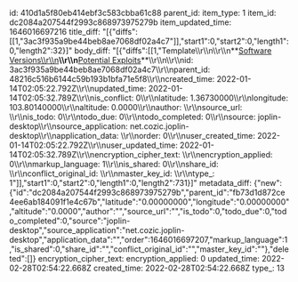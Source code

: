 id: 410d1a5f80eb414ebf3c583cbba61c88
parent_id: 
item_type: 1
item_id: dc2084a207544f2993c868973975279b
item_updated_time: 1646016697216
title_diff: "[{\"diffs\":[[1,\"3ac3f935a9be44beb8ae7068df02a4c7\"]],\"start1\":0,\"start2\":0,\"length1\":0,\"length2\":32}]"
body_diff: "[{\"diffs\":[[1,\"Template\\\r\\\n\\\r\\\n**<ins>Software Versions\\\r\\\n</ins>**\\\r\\\n**<ins>Potential Exploits</ins>**\\\r\\\n\\\r\\\nid: 3ac3f935a9be44beb8ae7068df02a4c7\\\r\\\nparent_id: 48216c516b6144c59b193b1bfa71e5f8\\\r\\\ncreated_time: 2022-01-14T02:05:22.792Z\\\r\\\nupdated_time: 2022-01-14T02:05:32.789Z\\\r\\\nis_conflict: 0\\\r\\\nlatitude: 1.36730000\\\r\\\nlongitude: 103.80140000\\\r\\\naltitude: 0.0000\\\r\\\nauthor: \\\r\\\nsource_url: \\\r\\\nis_todo: 0\\\r\\\ntodo_due: 0\\\r\\\ntodo_completed: 0\\\r\\\nsource: joplin-desktop\\\r\\\nsource_application: net.cozic.joplin-desktop\\\r\\\napplication_data: \\\r\\\norder: 0\\\r\\\nuser_created_time: 2022-01-14T02:05:22.792Z\\\r\\\nuser_updated_time: 2022-01-14T02:05:32.789Z\\\r\\\nencryption_cipher_text: \\\r\\\nencryption_applied: 0\\\r\\\nmarkup_language: 1\\\r\\\nis_shared: 0\\\r\\\nshare_id: \\\r\\\nconflict_original_id: \\\r\\\nmaster_key_id: \\\r\\\ntype_: 1\"]],\"start1\":0,\"start2\":0,\"length1\":0,\"length2\":731}]"
metadata_diff: {"new":{"id":"dc2084a207544f2993c868973975279b","parent_id":"fb73d1d872ce4ee6ab184091f1e4c67b","latitude":"0.00000000","longitude":"0.00000000","altitude":"0.0000","author":"","source_url":"","is_todo":0,"todo_due":0,"todo_completed":0,"source":"joplin-desktop","source_application":"net.cozic.joplin-desktop","application_data":"","order":1646016697207,"markup_language":1,"is_shared":0,"share_id":"","conflict_original_id":"","master_key_id":""},"deleted":[]}
encryption_cipher_text: 
encryption_applied: 0
updated_time: 2022-02-28T02:54:22.668Z
created_time: 2022-02-28T02:54:22.668Z
type_: 13